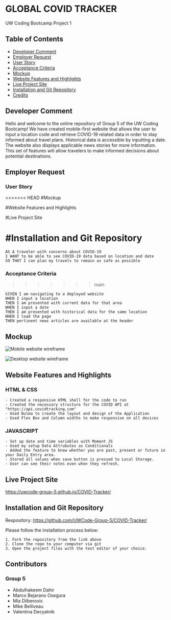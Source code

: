 # GLOBAL COVID TRACKER

UW Coding Bootcamp Project 1

## Table of Contents

- [Developer Comment](#developer-comment)
- [Employer Request](#employer-request)
- [User Story](#user-story)
- [Acceptance Criteria](#acceptance-criteria)
- [Mockup](#mockup)
- [Website Features and Highlights](#website-features-and-highlights)
- [Live Project Site](#live-project-site)
- [Installation and Git Repository](#installation-and-git-repository)
- [Credits](#credits)

## Developer Comment
Hello and welcome to the online repository of Group 5 of the UW Coding Bootcamp! We have created mobile-first website that allows the user to input a location code and retrieve COVID-19 related data in order to stay informed about travel plans. Historical data is accessible by inputting a date. The website also displays applicable news stories for more information. This set of features will allow travelers to make informed decisions about potential destinations.


## Employer Request



### User Story

<<<<<<< HEAD
#Mockup

#Website Features and Highlights 

#Live Project Site 

#Installation and Git Repository 
=======
```
AS A traveler with concerns about COVID-19
I WANT to be able to see COVID-19 data based on location and date
SO THAT I can plan my travels to remain as safe as possible
```

### Acceptance Criteria
>>>>>>> main

```
GIVEN I am navigating to a deployed website
WHEN I input a location
THEN I am presented with current data for that area
WHEN I input a date
THEN I am presented with historical data for the same location
WHEN I load the page
THEN pertinent news articles are available at the header
```

## Mockup

![Mobile website wireframe](./assets/images/Mobile_Wireframe.png)

![Desktop website wireframe](./assets/images/Desktop_Wireframe.png)

## Website Features and Highlights

### HTML & CSS

```
- Created a responsive HTML shell for the code to run
- Created the necessary structure for the COVID API at "https://api.covidtracking.com"
- Used Bulma to create the layout and design of the Application
- Used Flex Box and Column widths to make responsive on all devices
```

### JAVASCRIPT

```
- Set up date and time variables with Moment JS
- Used my setup Data Attrubutes as Conditionals
- Added the feature to know whether you are past, present or future in your Daily Entry area.
- Stored all values when save button is pressed to Local Storage.
- User can see their notes even when they refresh.

```

## Live Project Site

https://uwcode-group-5.github.io/COVID-Tracker/

## Installation and Git Repository

Respository: https://github.com/UWCode-Group-5/COVID-Tracker/

Please follow the installation process below:

```
1. Fork the repository from the link above
2. Clone the repo to your computer via git
3. Open the project files with the text editor of your choice.
```
## Contributors
### Group 5
- Abdulhakeem Dahir
- Marco Bejarano Osegura
- Mia Dilberovic
- Mike Belliveau
- Valentina Decyatnik
